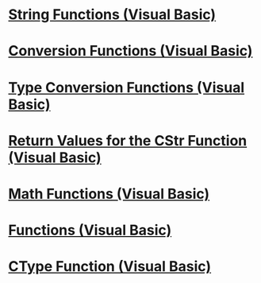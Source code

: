 # [String Functions (Visual Basic)](string-functions.md)
# [Conversion Functions (Visual Basic)](conversion-functions.md)
# [Type Conversion Functions (Visual Basic)](type-conversion-functions.md)
# [Return Values for the CStr Function (Visual Basic)](return-values-for-the-cstr-function.md)
# [Math Functions (Visual Basic)](math-functions.md)
# [Functions (Visual Basic)](index.md)
# [CType Function (Visual Basic)](ctype-function.md)
